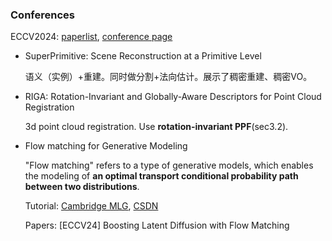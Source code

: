 ### Conferences
ECCV2024: [paperlist](https://docs.google.com/spreadsheets/d/1G8FQNlitoRr1oK2-LZEloeg0_VBP-E0J_WoSXqAhxNo/pubhtml#), [conference page](https://eccv2024.ecva.net/)


- SuperPrimitive: Scene Reconstruction at a Primitive Level
  
  语义（实例）+重建。同时做分割+法向估计。展示了稠密重建、稠密VO。

- RIGA: Rotation-Invariant and Globally-Aware Descriptors for Point Cloud Registration
  
  3d point cloud registration. Use **rotation-invariant PPF**(sec3.2).

- Flow matching for Generative Modeling
  
  "Flow matching" refers to a type of generative models, which enables the modeling of **an optimal transport conditional probability path between two distributions**.

  Tutorial: [Cambridge MLG](https://mlg.eng.cam.ac.uk/blog/2024/01/20/flow-matching.html), [CSDN](https://blog.csdn.net/weixin_44966641/article/details/139842872)
  
  Papers: \[ECCV24\] Boosting Latent Diffusion with Flow Matching
